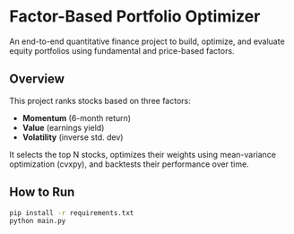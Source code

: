 # Factor-Based Portfolio Optimizer

An end-to-end quantitative finance project to build, optimize, and evaluate equity portfolios using fundamental and price-based factors.

## Overview

This project ranks stocks based on three factors:

- **Momentum** (6-month return)
- **Value** (earnings yield)
- **Volatility** (inverse std. dev)

It selects the top N stocks, optimizes their weights using mean-variance optimization (cvxpy), and backtests their performance over time.

## How to Run

```bash
pip install -r requirements.txt
python main.py
